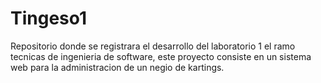 # Tingeso1
Repositorio donde se registrara el desarrollo del laboratorio 1 el ramo tecnicas de ingenieria de software, este proyecto consiste en un sistema web para la administracion de un negio de kartings.

